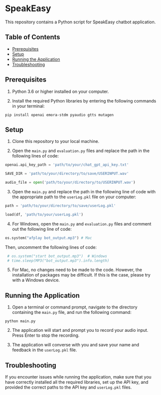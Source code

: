 # SpeakEasy
This repository contains a Python script for SpeakEasy chatbot application. 

## Table of Contents

- [Prerequisites](#prerequisites)
- [Setup](#setup)
- [Running the Application](#running-the-application)
- [Troubleshooting](#troubleshooting)

## Prerequisites

1. Python 3.6 or higher installed on your computer.

2. Install the required Python libraries by entering the following commands in your terminal:

```terminal
pip install openai emora-stdm pyaudio gtts mutagen
```

## Setup

1. Clone this repository to your local machine.

2. Open the `main.py` and `evaluation.py` files and replace the path in the following lines of code:

```python
openai.api_key_path = 'path/to/your/chat_gpt_api_key.txt'
```

```python
SAVE_DIR = 'path/to/your/directory/to/save/USERINPUT.wav'
```

```python
audio_file = open('path/to/your/directory/to/USERINPUT.wav')
```

3.  Open the `main.py` and replace the path in the following line of code with the appropriate path to the `userLog.pkl` file on your computer:

```python
path = 'path/to/your/directory/to/save/userLog.pkl'
```

```python
load(df, 'path/to/your/userLog.pkl')
```

4. For Windows, open the `main.py` and `evaluation.py` files and comment out the following line of code:

```python
os.system("afplay bot_output.mp3") # Mac
```

Then, uncomment the following lines of code:

```python
 # os.system("start bot_output.mp3")  # Windows
 # time.sleep(MP3("bot_output.mp3").info.length)
```

5. For Mac, no changes need to be made to the code. However, the installation of packages may be difficult. If this is the case, please try with a Windows device. 

## Running the Application

1. Open a terminal or command prompt, navigate to the directory containing the `main.py` file, and run the following command:

```
python main.py
```

2. The application will start and prompt you to record your audio input. Press Enter to stop the recording.

3. The application will converse with you and save your name and feedback in the `userLog.pkl` file.

## Troubleshooting

If you encounter issues while running the application, make sure that you have correctly installed all the required libraries, set up the API key, and provided the correct paths to the API key and `userLog.pkl` files.
